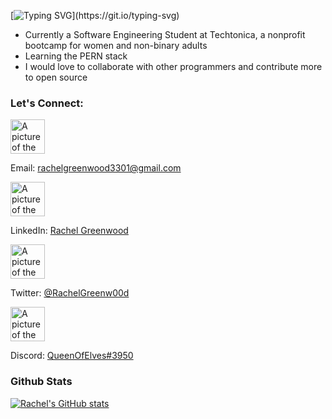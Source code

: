[![Typing SVG](https://readme-typing-svg.demolab.com/?lines=Hey,+I'm+Rachel!)](https://git.io/typing-svg)

- Currently a Software Engineering Student at Techtonica, a nonprofit bootcamp for women and non-binary adults
- Learning the PERN stack
- I would love to collaborate with other programmers and contribute more to open source

### Let's Connect:
<img src="https://t3.ftcdn.net/jpg/03/86/50/54/360_F_386505487_omkU0kGEhMa3gQ83rVksoXX41AFFfi0K.jpg" alt="A picture of the Gmail logo" width="55px"><p>Email: rachelgreenwood3301@gmail.com</p>

<img src="https://upload.wikimedia.org/wikipedia/commons/thumb/c/ca/LinkedIn_logo_initials.png/800px-LinkedIn_logo_initials.png" alt="A picture of the LinkedIn logo" width="55px"><p>LinkedIn: <a href="https://www.linkedin.com/in/rachel-greenwood3301/">Rachel Greenwood</a></p>

<img src="https://cdn-icons-png.flaticon.com/512/124/124021.png" alt="A picture of the Twitter logo" width="55px"><p>Twitter: <a href="https://twitter.com/RachelGreenw00d">@RachelGreenw00d</a></p>

<img src="https://static.vecteezy.com/system/resources/previews/006/892/625/original/discord-logo-icon-editorial-free-vector.jpg" alt="A picture of the Discord logo" width="55px"><p>Discord: <a href="https://discordapp.com/users/QueenOfElves#3950">QueenOfElves#3950</a></p>

### Github Stats
[![Rachel's GitHub stats](https://github-readme-stats.vercel.app/api?username=RachelGreenwood)](https://github.com/anuraghazra/github-readme-stats)
